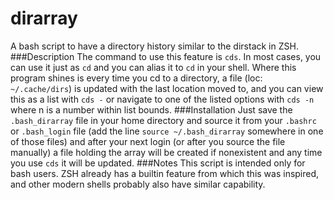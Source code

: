 # dirarray
A bash script to have a directory history similar to the dirstack in ZSH.
###Description
The command to use this feature is ```cds```. In most cases, you can use it just as ```cd``` and you can alias it to ```cd``` in your shell. Where this program shines is every time you cd to a directory, a file (loc: ```~/.cache/dirs```) is updated with the last location moved to, and you can view this as a list with ```cds -``` or navigate to one of the listed options with ```cds -n``` where n is a number within list bounds.
###Installation
Just save the ```.bash_dirarray``` file in your home directory and source it from your ```.bashrc``` or ```.bash_login``` file (add the line ```source ~/.bash_dirarray``` somewhere in one of those files) and after your next login (or after you source the file manually) a file holding the array will be created if nonexistent and any time you use ```cds``` it will be updated.
###Notes
This script is intended only for bash users. ZSH already has a builtin feature from which this was inspired, and other modern shells probably also have similar capability.
